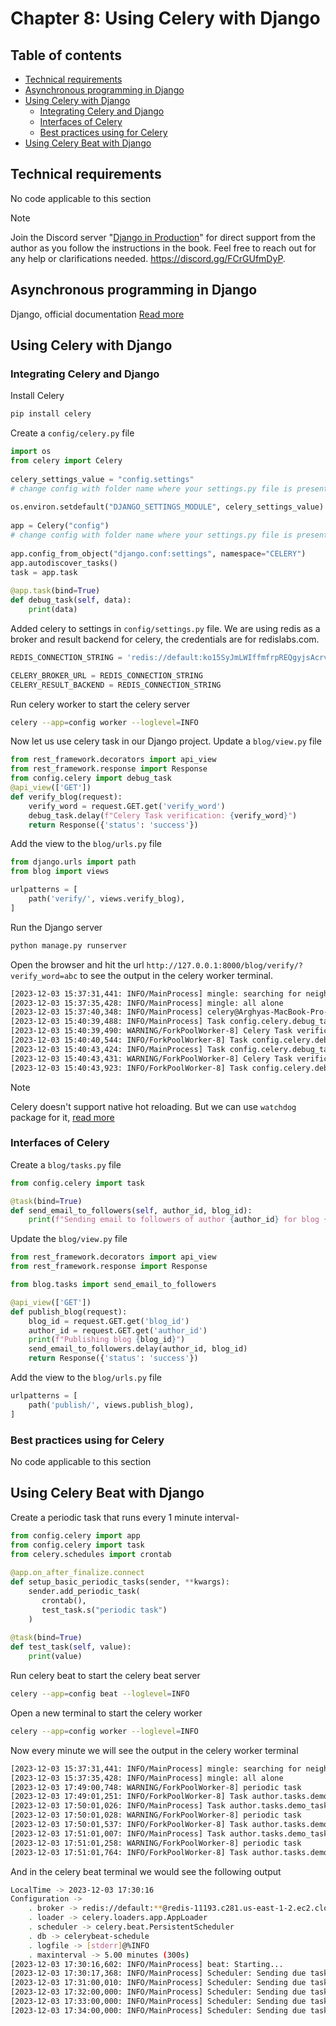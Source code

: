 # Chapter 8: Using Celery with Django

## Table of contents
* [Technical requirements](#technical-requirements)
* [Asynchronous programming in Django](#asynchronous-programming-in-django)
* [Using Celery with Django](#using-celery-with-django)
  * [Integrating Celery and Django](#integrating-celery-and-django)
  * [Interfaces of Celery](#interfaces-of-celery)
  * [Best practices using for Celery](#best-practices-using-for-celery)
* [Using Celery Beat with Django](#using-celery-beat-with-django)


## Technical requirements

No code applicable to this section

> [!NOTE]
> 
> Join the Discord server "[Django in Production](https://discord.gg/FCrGUfmDyP)" for direct support from the author as you follow the instructions in the book. Feel free to reach out for any help or clarifications needed. https://discord.gg/FCrGUfmDyP.


## Asynchronous programming in Django
Django, official documentation [Read more](https://docs.djangoproject.com/en/4.1/topics/async/#performance )

## Using Celery with Django

### Integrating Celery and Django

Install Celery
```bash
pip install celery
```

Create a `config/celery.py` file 
```python
import os 
from celery import Celery 
 
celery_settings_value = "config.settings"  
# change config with folder name where your settings.py file is present. 
 
os.environ.setdefault("DJANGO_SETTINGS_MODULE", celery_settings_value) 
 
app = Celery("config")  
# change config with folder name where your settings.py file is present. 
 
app.config_from_object("django.conf:settings", namespace="CELERY") 
app.autodiscover_tasks() 
task = app.task 
 
@app.task(bind=True) 
def debug_task(self, data): 
    print(data) 
```

Added celery to settings in `config/settings.py` file. We are using redis as a broker and result backend for celery, the credentials are for redislabs.com.
```python
REDIS_CONNECTION_STRING = 'redis://default:ko15SyJmLWIffmfrpREQgyjsAcrvPkYG@redis-11193.c281.us-east-1-2.ec2.cloud.redislabs.com:11193'

CELERY_BROKER_URL = REDIS_CONNECTION_STRING
CELERY_RESULT_BACKEND = REDIS_CONNECTION_STRING
```
Run celery worker to start the celery server
```bash
celery --app=config worker --loglevel=INFO
```

Now let us use celery task in our Django project. Update a `blog/view.py` file
```python
from rest_framework.decorators import api_view
from rest_framework.response import Response
from config.celery import debug_task
@api_view(['GET'])
def verify_blog(request):
    verify_word = request.GET.get('verify_word')
    debug_task.delay(f"Celery Task verification: {verify_word}")
    return Response({'status': 'success'})
```

Add the view to the `blog/urls.py` file
```python
from django.urls import path
from blog import views

urlpatterns = [
    path('verify/', views.verify_blog),
]
```

Run the Django server
```bash
python manage.py runserver
```

Open the browser and hit the url `http://127.0.0.1:8000/blog/verify/?verify_word=abc` to see the output in the celery worker terminal.
```bash
[2023-12-03 15:37:31,441: INFO/MainProcess] mingle: searching for neighbors
[2023-12-03 15:37:35,428: INFO/MainProcess] mingle: all alone
[2023-12-03 15:37:40,348: INFO/MainProcess] celery@Arghyas-MacBook-Pro-2.local ready.
[2023-12-03 15:40:39,488: INFO/MainProcess] Task config.celery.debug_task[4e67553e-48d2-41fc-af60-34fb0a8e6cac] received
[2023-12-03 15:40:39,490: WARNING/ForkPoolWorker-8] Celery Task verification: abc
[2023-12-03 15:40:40,544: INFO/ForkPoolWorker-8] Task config.celery.debug_task[4e67553e-48d2-41fc-af60-34fb0a8e6cac] succeeded in 1.0551899160200264s: None
[2023-12-03 15:40:43,424: INFO/MainProcess] Task config.celery.debug_task[08976c33-8b35-40c6-b307-f494d8fdb8d8] received
[2023-12-03 15:40:43,431: WARNING/ForkPoolWorker-8] Celery Task verification: abc
[2023-12-03 15:40:43,923: INFO/ForkPoolWorker-8] Task config.celery.debug_task[08976c33-8b35-40c6-b307-f494d8fdb8d8] succeeded in 0.49289650001446716s: None
```


> [!NOTE]
> Celery doesn't support native hot reloading. But we can use `watchdog` package for it, [read more](https://github.com/gorakhargosh/watchdog)

### Interfaces of Celery

Create a `blog/tasks.py` file
```python
from config.celery import task 

@task(bind=True) 
def send_email_to_followers(self, author_id, blog_id): 
    print(f"Sending email to followers of author {author_id} for blog {blog_id}") 
```

Update the `blog/view.py` file
```python
from rest_framework.decorators import api_view
from rest_framework.response import Response

from blog.tasks import send_email_to_followers

@api_view(['GET'])
def publish_blog(request):
    blog_id = request.GET.get('blog_id')
    author_id = request.GET.get('author_id')
    print(f"Publishing blog {blog_id}")
    send_email_to_followers.delay(author_id, blog_id)
    return Response({'status': 'success'})
```

Add the view to the `blog/urls.py` file
```python
urlpatterns = [
    path('publish/', views.publish_blog),
]
```


### Best practices using for Celery

No code applicable to this section

## Using Celery Beat with Django

Create a periodic task that runs every 1 minute interval-  
```python
from config.celery import app 
from config.celery import task
from celery.schedules import crontab
 
@app.on_after_finalize.connect 
def setup_basic_periodic_tasks(sender, **kwargs): 
    sender.add_periodic_task( 
       crontab(), 
       test_task.s("periodic task") 
    ) 
 
@task(bind=True) 
def test_task(self, value): 
    print(value)
```

Run celery beat to start the celery beat server
```bash
celery --app=config beat --loglevel=INFO
```

Open a new terminal to start the celery worker
```bash
celery --app=config worker --loglevel=INFO
```

Now every minute we will see the output in the celery worker terminal
```bash
[2023-12-03 15:37:31,441: INFO/MainProcess] mingle: searching for neighbors
[2023-12-03 15:37:35,428: INFO/MainProcess] mingle: all alone
[2023-12-03 17:49:00,748: WARNING/ForkPoolWorker-8] periodic task
[2023-12-03 17:49:01,251: INFO/ForkPoolWorker-8] Task author.tasks.demo_task[afe12727-d72a-40d9-aaad-cb94280d5b4f] succeeded in 0.5037782920117024s: None
[2023-12-03 17:50:01,026: INFO/MainProcess] Task author.tasks.demo_task[e0df97ec-008d-42ea-8ed6-d8b4c738e676] received
[2023-12-03 17:50:01,028: WARNING/ForkPoolWorker-8] periodic task
[2023-12-03 17:50:01,537: INFO/ForkPoolWorker-8] Task author.tasks.demo_task[e0df97ec-008d-42ea-8ed6-d8b4c738e676] succeeded in 0.5090533340116963s: None
[2023-12-03 17:51:01,007: INFO/MainProcess] Task author.tasks.demo_task[26003d35-175a-4ea5-b8fd-2f4447544df5] received
[2023-12-03 17:51:01,258: WARNING/ForkPoolWorker-8] periodic task
[2023-12-03 17:51:01,764: INFO/ForkPoolWorker-8] Task author.tasks.demo_task[26003d35-175a-4ea5-b8fd-2f4447544df5] succeeded in 0.5066564579901751s: None
```

And in the celery beat terminal we would see the following output
```bash
LocalTime -> 2023-12-03 17:30:16
Configuration ->
    . broker -> redis://default:**@redis-11193.c281.us-east-1-2.ec2.cloud.redislabs.com:11193//
    . loader -> celery.loaders.app.AppLoader
    . scheduler -> celery.beat.PersistentScheduler
    . db -> celerybeat-schedule
    . logfile -> [stderr]@%INFO
    . maxinterval -> 5.00 minutes (300s)
[2023-12-03 17:30:16,602: INFO/MainProcess] beat: Starting...
[2023-12-03 17:30:17,368: INFO/MainProcess] Scheduler: Sending due task author.tasks.demo_task('periodic task') (author.tasks.demo_task)
[2023-12-03 17:31:00,010: INFO/MainProcess] Scheduler: Sending due task author.tasks.demo_task('periodic task') (author.tasks.demo_task)
[2023-12-03 17:32:00,000: INFO/MainProcess] Scheduler: Sending due task author.tasks.demo_task('periodic task') (author.tasks.demo_task)
[2023-12-03 17:33:00,000: INFO/MainProcess] Scheduler: Sending due task author.tasks.demo_task('periodic task') (author.tasks.demo_task)
[2023-12-03 17:34:00,000: INFO/MainProcess] Scheduler: Sending due task author.tasks.demo_task('periodic task') (author.tasks.demo_task)
```

